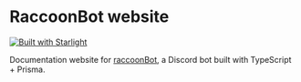 # RaccoonBot website

[![Built with Starlight](https://astro.badg.es/v2/built-with-starlight/tiny.svg)](https://starlight.astro.build)

Documentation website for [raccoonBot](https://github.com/MiguelHigueraDev/raccoonBot-ts), a Discord bot built with TypeScript + Prisma.